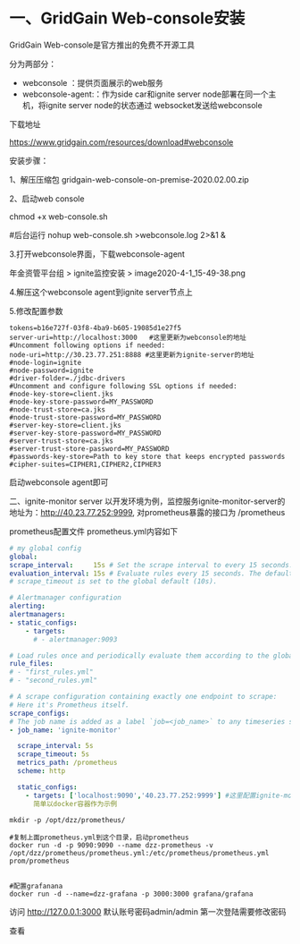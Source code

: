 

# 一、GridGain Web-console安装
GridGain Web-console是官方推出的免费不开源工具

分为两部分：

- webconsole ：提供页面展示的web服务
- webconsole-agent:：作为side car和ignite server node部署在同一个主机，将ignite server node的状态通过 websocket发送给webconsole



下载地址

https://www.gridgain.com/resources/download#webconsole



安装步骤：

1、解压压缩包 gridgain-web-console-on-premise-2020.02.00.zip

2、启动web console

chmod +x web-console.sh


#后台运行
nohup web-console.sh  >webconsole.log  2>&1  &

3.打开webconsole界面，下载webconsole-agent

年金资管平台组 > ignite监控安装 > image2020-4-1_15-49-38.png

4.解压这个webconsole agent到ignite server节点上

5.修改配置参数
```shell
tokens=b16e727f-03f8-4ba9-b605-19085d1e27f5
server-uri=http://localhost:3000   #这里更新为webconsole的地址
#Uncomment following options if needed:
node-uri=http://30.23.77.251:8888 #这里更新为ignite-server的地址
#node-login=ignite
#node-password=ignite
#driver-folder=./jdbc-drivers
#Uncomment and configure following SSL options if needed:
#node-key-store=client.jks
#node-key-store-password=MY_PASSWORD
#node-trust-store=ca.jks
#node-trust-store-password=MY_PASSWORD
#server-key-store=client.jks
#server-key-store-password=MY_PASSWORD
#server-trust-store=ca.jks
#server-trust-store-password=MY_PASSWORD
#passwords-key-store=Path to key store that keeps encrypted passwords
#cipher-suites=CIPHER1,CIPHER2,CIPHER3
```

启动webconsole agent即可

二、ignite-monitor server
以开发环境为例，监控服务ignite-monitor-server的地址为：http://40.23.77.252:9999, 对prometheus暴露的接口为 /prometheus



prometheus配置文件 prometheus.yml内容如下
```yaml
# my global config
global:
scrape_interval:     15s # Set the scrape interval to every 15 seconds. Default is every 1 minute.
evaluation_interval: 15s # Evaluate rules every 15 seconds. The default is every 1 minute.
# scrape_timeout is set to the global default (10s).

# Alertmanager configuration
alerting:
alertmanagers:
- static_configs:
    - targets:
      # - alertmanager:9093

# Load rules once and periodically evaluate them according to the global 'evaluation_interval'.
rule_files:
# - "first_rules.yml"
# - "second_rules.yml"

# A scrape configuration containing exactly one endpoint to scrape:
# Here it's Prometheus itself.
scrape_configs:
# The job name is added as a label `job=<job_name>` to any timeseries scraped from this config.
- job_name: 'ignite-monitor'

  scrape_interval: 5s
  scrape_timeout: 5s
  metrics_path: /prometheus
  scheme: http

  static_configs:
    - targets: ['localhost:9090','40.23.77.252:9999'] #这里配置ignite-monitor-server地址
      简单以docker容器作为示例
```

```shell
mkdir -p /opt/dzz/prometheus/

#复制上面prometheus.yml到这个目录，启动prometheus
docker run -d -p 9090:9090 --name dzz-prometheus -v /opt/dzz/prometheus/prometheus.yml:/etc/prometheus/prometheus.yml prom/prometheus


#配置grafanana
docker run -d --name=dzz-grafana -p 3000:3000 grafana/grafana
```

访问 http://127.0.0.1:3000 默认账号密码admin/admin 第一次登陆需要修改密码

查看





 